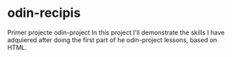 # odin-recipis
Primer projecte odin-project
In this project I'll demonstrate the skills I have adquiered after doing the first part of he odin-project lessons, based on HTML.
